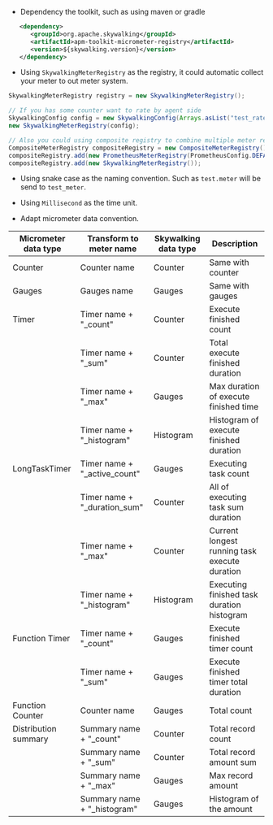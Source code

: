 * Dependency the toolkit, such as using maven or gradle
```xml
   <dependency>
      <groupId>org.apache.skywalking</groupId>
      <artifactId>apm-toolkit-micrometer-registry</artifactId>
      <version>${skywalking.version}</version>
   </dependency>
```

* Using `SkywalkingMeterRegistry` as the registry, it could automatic collect your meter to out meter system.
```java
SkywalkingMeterRegistry registry = new SkywalkingMeterRegistry();

// If you has some counter want to rate by agent side
SkywalkingConfig config = new SkywalkingConfig(Arrays.asList("test_rate_counter"));
new SkywalkingMeterRegistry(config);

// Also you could using composite registry to combine multiple meter registry, such as collect to Skywalking and prometheus
CompositeMeterRegistry compositeRegistry = new CompositeMeterRegistry();
compositeRegistry.add(new PrometheusMeterRegistry(PrometheusConfig.DEFAULT));
compositeRegistry.add(new SkywalkingMeterRegistry());
```

* Using snake case as the naming convention. Such as `test.meter` will be send to `test_meter`.

* Using `Millisecond` as the time unit.

* Adapt micrometer data convention.

|Micrometer data type|Transform to meter name|Skywalking data type| Description|
|----- |----- |----- |----- |
|Counter|Counter name|Counter|Same with counter|
|Gauges|Gauges name|Gauges|Same with gauges|
|Timer|Timer name + "_count"|Counter|Execute finished count|
| |Timer name + "_sum"|Counter|Total execute finished duration|
| |Timer name + "_max"|Gauges|Max duration of execute finished time|
| |Timer name + "_histogram"|Histogram|Histogram of execute finished duration|
|LongTaskTimer|Timer name + "_active_count"|Gauges|Executing task count|
| |Timer name + "_duration_sum"|Counter|All of executing task sum duration|
| |Timer name + "_max"|Counter|Current longest running task execute duration|
| |Timer name + "_histogram"|Histogram|Executing finished task duration histogram|
|Function Timer|Timer name + "_count"|Gauges|Execute finished timer count|
| |Timer name + "_sum"|Gauges|Execute finished timer total duration|
|Function Counter|Counter name|Gauges|Total count|
|Distribution summary|Summary name + "_count"|Counter|Total record count|
| |Summary name + "_sum"|Counter|Total record amount sum|
| |Summary name + "_max"|Gauges|Max record amount|
| |Summary name + "_histogram"|Gauges|Histogram of the amount|